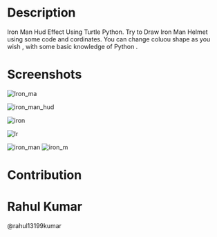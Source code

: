# Description

Iron Man Hud  Effect Using Turtle Python. Try to Draw Iron Man Helmet using some code and cordinates. You can change coluou shape as you wish , with some basic knowledge of Python .


# Screenshots

![Iron_ma](https://user-images.githubusercontent.com/55308841/116367596-23a1e180-a825-11eb-8b6a-bde9b4e585eb.png)


![iron_man_hud](https://user-images.githubusercontent.com/55308841/116368415-ef7af080-a825-11eb-9b7c-2d79291be687.png)


![iron](https://user-images.githubusercontent.com/55308841/116367546-18e74c80-a825-11eb-869f-f7455ac05cb6.png)


![Ir](https://user-images.githubusercontent.com/55308841/116367425-f9e8ba80-a824-11eb-9058-608287094f72.png)



![iron_man](https://user-images.githubusercontent.com/55308841/116368426-f144b400-a825-11eb-933b-dbed7ef90411.png)
![iron_m](https://user-images.githubusercontent.com/55308841/116368433-f275e100-a825-11eb-8478-76fd25e9ff3c.png)


# Contribution

# Rahul Kumar

@rahul13199kumar
